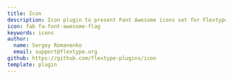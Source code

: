 ```yaml
---
title: Icon
description: Icon plugin to present Font Awesome icons set for Flextype.
icon: fab fa-font-awesome-flag
keywords: icons
author:
  name: Sergey Romanenko
  email: support@flextype.org
github: https://github.com/flextype-plugins/icon
template: plugin
---
```

